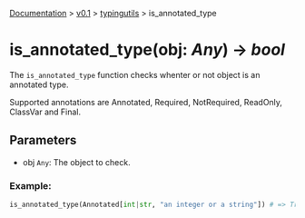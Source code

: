 [Documentation](/docs/documentation.md) >
 [v0.1](/docs/0.1/version.md) >
  [typingutils](/docs/0.1/typingutils/module.md) >
   is_annotated_type

# is_annotated_type(obj: _Any_) -> _bool_

The `is_annotated_type` function checks whenter or not object is an annotated type.

Supported annotations are Annotated, Required, NotRequired, ReadOnly, ClassVar and Final.

## Parameters

- obj `Any`: The object to check.

### Example:
```python
is_annotated_type(Annotated[int|str, "an integer or a string"]) # => True
```